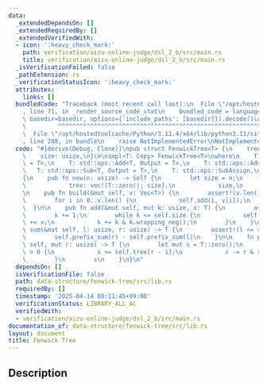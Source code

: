 ```yaml
---
data:
  _extendedDependsOn: []
  _extendedRequiredBy: []
  _extendedVerifiedWith:
  - icon: ':heavy_check_mark:'
    path: verification/aizu-online-judge/dsl_2_b/src/main.rs
    title: verification/aizu-online-judge/dsl_2_b/src/main.rs
  _isVerificationFailed: false
  _pathExtension: rs
  _verificationStatusIcon: ':heavy_check_mark:'
  attributes:
    links: []
  bundledCode: "Traceback (most recent call last):\n  File \"/opt/hostedtoolcache/Python/3.11.4/x64/lib/python3.11/site-packages/onlinejudge_verify/documentation/build.py\"\
    , line 71, in _render_source_code_stat\n    bundled_code = language.bundle(stat.path,\
    \ basedir=basedir, options={'include_paths': [basedir]}).decode()\n          \
    \         ^^^^^^^^^^^^^^^^^^^^^^^^^^^^^^^^^^^^^^^^^^^^^^^^^^^^^^^^^^^^^^^^^^^^^^^^^^^^^^^^^\n\
    \  File \"/opt/hostedtoolcache/Python/3.11.4/x64/lib/python3.11/site-packages/onlinejudge_verify/languages/rust.py\"\
    , line 288, in bundle\n    raise NotImplementedError\nNotImplementedError\n"
  code: "#[derive(Debug, Clone)]\npub struct FenwickTree<T> {\n    tree: Vec<T>,\n\
    \    size: usize,\n}\n\nimpl<T: Copy> FenwickTree<T>\nwhere\n    T: std::ops::Neg<Output\
    \ = T>,\n    T: std::ops::Add<T, Output = T>,\n    T: std::ops::AddAssign,\n \
    \   T: std::ops::Sub<T, Output = T>,\n    T: std::ops::SubAssign,\n    T: num_traits::Zero,\n\
    {\n    pub fn new(n: usize) -> Self {\n        let size = n;\n        Self {\n\
    \            tree: vec![T::zero(); size],\n            size,\n        }\n    }\n\
    \n    pub fn build(&mut self, v: Vec<T>) {\n        assert!(v.len() <= self.size);\n\
    \        for i in 0..v.len() {\n            self.add(i, v[i]);\n        }\n  \
    \  }\n\n    pub fn add(&mut self, mut k: usize, x: T) {\n        assert!(k < self.size);\n\
    \        k += 1;\n        while k <= self.size {\n            self.tree[k - 1]\
    \ += x;\n            k += k & k.wrapping_neg();\n        }\n    }\n\n    pub fn\
    \ sum(&mut self, l: usize, r: usize) -> T {\n        assert!(l <= r && r <= self.size);\n\
    \        self.prefix_sum(r) - self.prefix_sum(l)\n    }\n\n    fn prefix_sum(&mut\
    \ self, mut r: usize) -> T {\n        let mut s = T::zero();\n        while r\
    \ > 0 {\n            s += self.tree[r - 1];\n            r -= r & r.wrapping_neg();\n\
    \        }\n        s\n    }\n}\n"
  dependsOn: []
  isVerificationFile: false
  path: data-structure/fenwick-tree/src/lib.rs
  requiredBy: []
  timestamp: '2025-04-14 00:11:45+09:00'
  verificationStatus: LIBRARY_ALL_AC
  verifiedWith:
  - verification/aizu-online-judge/dsl_2_b/src/main.rs
documentation_of: data-structure/fenwick-tree/src/lib.rs
layout: document
title: Fenwick Tree
---
```


## Description
